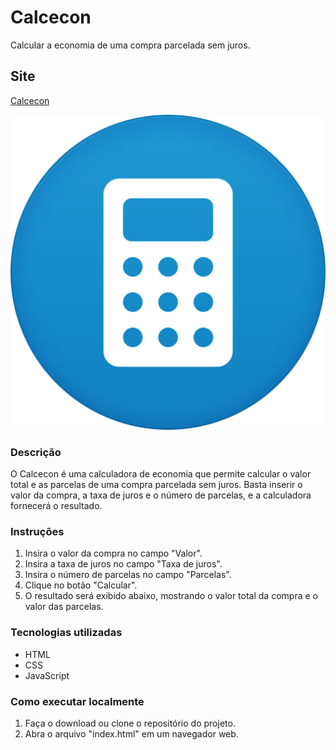 # Calcecon

Calcular a economia de uma compra parcelada sem juros.

## Site

[Calcecon](https://economiacalc.000webhostapp.com/)

![Calculator Icon](assets/img/calculator.png)

### Descrição

O Calcecon é uma calculadora de economia que permite calcular o valor total e as parcelas de uma compra parcelada sem juros. Basta inserir o valor da compra, a taxa de juros e o número de parcelas, e a calculadora fornecerá o resultado.

### Instruções

1. Insira o valor da compra no campo "Valor".
2. Insira a taxa de juros no campo "Taxa de juros".
3. Insira o número de parcelas no campo "Parcelas".
4. Clique no botão "Calcular".
5. O resultado será exibido abaixo, mostrando o valor total da compra e o valor das parcelas.

### Tecnologias utilizadas

- HTML
- CSS
- JavaScript

### Como executar localmente

1. Faça o download ou clone o repositório do projeto.
2. Abra o arquivo "index.html" em um navegador web.
